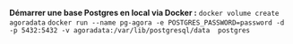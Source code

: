 **Démarrer une base Postgres en local via Docker :**
`docker volume create agoradata`
`docker run --name pg-agora -e POSTGRES_PASSWORD=password -d -p 5432:5432 -v agoradata:/var/lib/postgresql/data  postgres`
